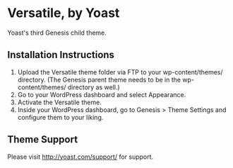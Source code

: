 Versatile, by Yoast
=====================

Yoast's third Genesis child theme.

Installation Instructions
-------------------------

1. Upload the Versatile theme folder via FTP to your wp-content/themes/ directory. (The Genesis parent theme needs to be in the wp-content/themes/ directory as well.)
2. Go to your WordPress dashboard and select Appearance.
3. Activate the Versatile theme.
4. Inside your WordPress dashboard, go to Genesis > Theme Settings and configure them to your liking.

Theme Support
-------------

Please visit http://yoast.com/support/ for support.
